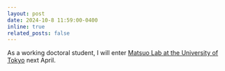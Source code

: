 ```yaml
---
layout: post
date: 2024-10-8 11:59:00-0400
inline: true
related_posts: false
---
```


As a working doctoral student, I will enter [Matsuo Lab at the University of Tokyo](https://weblab.t.u-tokyo.ac.jp/) next April.
